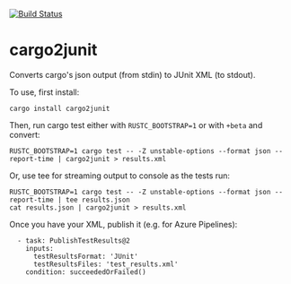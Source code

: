 [![Build Status](https://dev.azure.com/cargo2junit/cargo2junit/_apis/build/status/johnterickson.cargo2junit?branchName=master)](https://dev.azure.com/cargo2junit/cargo2junit/_build/latest?definitionId=1&branchName=master)

# cargo2junit
Converts cargo's json output (from stdin) to JUnit XML (to stdout).

To use, first install:
```
cargo install cargo2junit
```

Then, run cargo test either with `RUSTC_BOOTSTRAP=1` or with `+beta` and convert:
```
RUSTC_BOOTSTRAP=1 cargo test -- -Z unstable-options --format json --report-time | cargo2junit > results.xml
```

Or, use tee for streaming output to console as the tests run:
```
RUSTC_BOOTSTRAP=1 cargo test -- -Z unstable-options --format json --report-time | tee results.json
cat results.json | cargo2junit > results.xml
```

Once you have your XML, publish it (e.g. for Azure Pipelines):
```
  - task: PublishTestResults@2
    inputs: 
      testResultsFormat: 'JUnit'
      testResultsFiles: 'test_results.xml'
    condition: succeededOrFailed()
```
